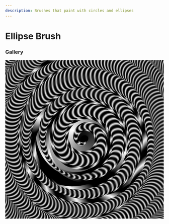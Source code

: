 ```yaml
---
description: Brushes that paint with circles and ellipses
---
```


# Ellipse Brush

### Gallery

![](../../../../.gitbook/assets/9b671e.png)

